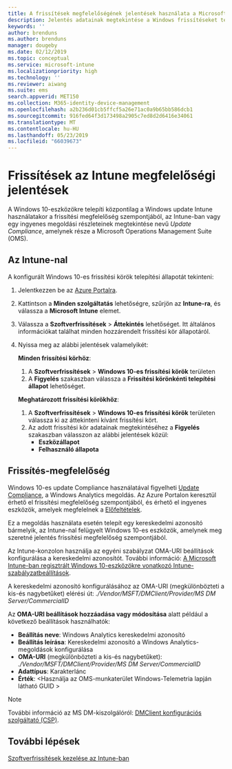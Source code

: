 ```yaml
---
title: A frissítések megfelelőségének jelentések használata a Microsoft Intune Windows-frissítések |} A Microsoft Docs
description: Jelentés adatainak megtekintése a Windows frissítéseket telepít az Intune-nal a OMS frissítési megfelelőségét.
keywords: ''
author: brenduns
ms.author: brenduns
manager: dougeby
ms.date: 02/12/2019
ms.topic: conceptual
ms.service: microsoft-intune
ms.localizationpriority: high
ms.technology: ''
ms.reviewer: aiwang
ms.suite: ems
search.appverid: MET150
ms.collection: M365-identity-device-management
ms.openlocfilehash: a2b236d01cb5ffcf5a26e71ac0a9b65bb586dcb1
ms.sourcegitcommit: 916fed64f3d173498a2905c7ed8d2d6416e34061
ms.translationtype: MT
ms.contentlocale: hu-HU
ms.lasthandoff: 05/23/2019
ms.locfileid: "66039673"
---
```

# <a name="intune-compliance-reports-for-updates"></a>Frissítések az Intune megfelelőségi jelentések
A Windows 10-eszközökre telepíti központilag a Windows update Intune használatakor a frissítési megfelelőség szempontjából, az Intune-ban vagy egy ingyenes megoldási részleteinek megtekintése nevű *Update Compliance*, amelynek része a Microsoft Operations Management Suite (OMS).

## <a name="use-intune"></a>Az Intune-nal
A konfigurált Windows 10-es frissítési körök telepítési állapotát tekinteni: 
1. Jelentkezzen be az [Azure Portalra](https://portal.azure.com/).
2. Kattintson a **Minden szolgáltatás** lehetőségre, szűrjön az **Intune-ra**, és válassza a **Microsoft Intune** elemet.
3. Válassza a **Szoftverfrissítések** > **Áttekintés** lehetőséget. Itt általános információkat találhat minden hozzárendelt frissítési kör állapotáról.
4. Nyissa meg az alábbi jelentések valamelyikét:  

   **Minden frissítési körhöz**:
   1. A **Szoftverfrissítések** > **Windows 10-es frissítési körök** területen
   2. A **Figyelés** szakaszban válassza a **Frissítési körönkénti telepítési állapot** lehetőséget.  

   **Meghatározott frissítési körökhöz**:  

   1. A **Szoftverfrissítések** > **Windows 10-es frissítési körök** területen válassza ki az áttekinteni kívánt frissítési kört.  
   2. Az adott frissítési kör adatainak megtekintéséhez a **Figyelés** szakaszban válasszon az alábbi jelentések közül:  
      - **Eszközállapot**  
      - **Felhasználó állapota**  

## <a name="use-update-compliance"></a>Frissítés-megfelelőség
Windows 10-es update Compliance használatával figyelheti [Update Compliance](https://technet.microsoft.com/itpro/windows/manage/update-compliance-monitor), a Windows Analytics megoldás. Az Azure Portalon keresztül érhető el frissítési megfelelőség szempontjából, és érhető el ingyenes eszközök, amelyek megfelelnek a [Előfeltételek](https://docs.microsoft.com/windows/deployment/update/update-compliance-get-started#update-compliance-prerequisites).  

Ez a megoldás használata esetén telepít egy kereskedelmi azonosító bármelyik, az Intune-nal felügyelt Windows 10-es eszközök, amelynek meg szeretné jelentés frissítési megfelelőség szempontjából.  

Az Intune-konzolon használja az egyéni szabályzat OMA-URI beállítások konfigurálása a kereskedelmi azonosítót. További információ: [A Microsoft Intune-ban regisztrált Windows 10-eszközökre vonatkozó Intune-szabályzatbeállítások](https://docs.microsoft.com/intune-classic/deploy-use/windows-10-policy-settings-in-microsoft-intune).  

A kereskedelmi azonosító konfigurálásához az OMA-URI (megkülönbözteti a kis-és nagybetűket) elérési út: *./Vendor/MSFT/DMClient/Provider/MS DM Server/CommercialID*  

Az **OMA-URI beállítások hozzáadása vagy módosítása** alatt például a következő beállítások használhatók:
- **Beállítás neve**: Windows Analytics kereskedelmi azonosító
- **Beállítás leírása**: Kereskedelmi azonosító a Windows Analytics-megoldások konfigurálása
- **OMA-URI** (megkülönbözteti a kis-és nagybetűket): *./Vendor/MSFT/DMClient/Provider/MS DM Server/CommercialID*
- **Adattípus**: Karakterlánc
- **Érték**: \<Használja az OMS-munkaterület Windows-Telemetria lapján látható GUID >
 
> [!NOTE]  
> További információ az MS DM-kiszolgálóról: [DMClient konfigurációs szolgáltató (CSP)]( https://docs.microsoft.com/windows/client-management/mdm/dmclient-csp).

## <a name="next-steps"></a>További lépések
[Szoftverfrissítések kezelése az Intune-ban](windows-update-for-business-configure.md)

